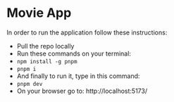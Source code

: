 # Movie App

In order to run the application follow these instructions:

- Pull the repo locally
- Run these commands on your terminal:
- `npm install -g pnpm`
- `pnpm i`
- And finally to run it, type in this command:
- `pnpm dev`
- On your browser go to: http://localhost:5173/
